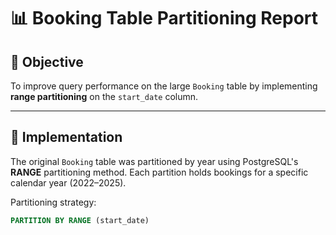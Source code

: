 # 📊 Booking Table Partitioning Report

## 🎯 Objective

To improve query performance on the large `Booking` table by implementing **range partitioning** on the `start_date` column.

---

## 🔧 Implementation

The original `Booking` table was partitioned by year using PostgreSQL's **RANGE** partitioning method. Each partition holds bookings for a specific calendar year (2022–2025).

Partitioning strategy:
```sql
PARTITION BY RANGE (start_date)
